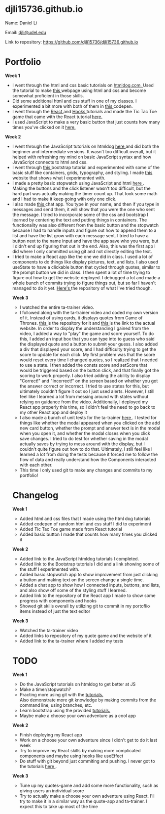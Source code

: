 # djli15736.github.io
Name: Daniel Li 

Email: djli@udel.edu

Link to repository: <a href = "https://github.com/djli15736/djli15736.github.io"> https://github.com/djli15736/djli15736.github.io </a>

# Portfolio
<strong> Week 1 </strong>
<ul>
  <li> I went through the html and css basic tutorials on <a href = "https://htmldog.com/guides/"> htmldog.com. </a> Used the tutorial to make <a href = "https://djli15736.github.io/myfirstwebpage-portfolio-daniel/myfirstpage.html"> this </a> webpage using html and css and become somewhat proficient in those skills. </li>
  <li> Did some additional html and css stuff in one of my classes. I experimented a bit more with both of them in <a href = "https://codepen.io/djli/pen/vYOrKdo"> this </a> codepen. </li>
  <li> I went through the <a href = "https://reactjs.org/tutorial/tutorial.html"> React </a> and <a href = "https://reactjs.org/docs/hooks-intro.html"> Hooks </a> tutorials and made the Tic Tac Toe game that came with the React tutorial <a href = "https://codepen.io/djli/pen/VwWPaMM"> here. </a> </li>
  <li> I used JavaScript to make a very basic button that just counts how many times you've clicked on it <a href = "https://codepen.io/djli/pen/powRVwL"> here. </a> </li>
</ul>

<strong> Week 2 </strong>
<ul>
  <li> I went through the JavaScript tutorials on htmldog <a href = "https://htmldog.com/guides/javascript/"> here </a> and did both the beginner and intermediate versions. It wasn't too difficult overall, but it helped with refreshing my mind on basic JavaScript syntax and how JavaScript connects to html and css. </li>
  <li> I went through <a href = "https://www.w3schools.com/bootstrap5/"> this </a> bootstrap tutorial and experimented with some of the basic stuff like containers, grids, typography, and styling. I made <a href = "https://djli15736.github.io/bootstrapstuff.github.io/"> this </a> website that shows what I experimented with. </li>
  <li> I made a pretty basic stopwatch using JavaScript and html <a href = "https://codepen.io/djli/pen/abwEQLQ"> here </a>. Making the buttons and the click listener wasn't too difficult, but the hard part was actually making the timer count up. That took some math and I had to make it keep going with only one click. </li>
  <li> I also made <a href = "https://djli15736.github.io/basicchatapp2.github.io/"> this </a> chat app. You type in your name, and then if you type in messages and send them, it will show that you were the one who sent the message. I tried to incorporate some of the css and bootstrap I learned by centering the text and putting things in containers. The functionality was also different from the basic button and the stopwatch because I had to handle inputs and figure out how to append them to a list and have the list grow with each message sent. I tried to have a button next to the name input and have the app save who you were, but I didn't end up figuring that out in the end. Also, this was the first app I did where I only committed using git and not directly editing the text. </li>
  <li> I tried to make a React app like the one we did in class. I used a lot of components to do things like display pictures, text, and lists. I also used useState to have a clickable button that cycled through quotes, similar to the prompt button we did in class. I then spent a lot of time trying to figure out how to get the website deployed. I debugged a lot and made a whole bunch of commits trying to figure things out, but so far I haven't managed to do it yet. <a href = "https://github.com/djli15736/bobbybreacts.github.io"> Here's </a> the repository of what I've tried though. </li>

<strong> Week 3 </strong>
<ul>
  <li> I watched the entire ta-trainer video. </li>
  <li> I followed along with the ta-trainer video and coded my own version of it. Instead of using cards, it displays quotes from Game of Thrones. <a href = "https://github.com/djli15736/quote-game"> this </a> is the repository for it and <a href = "https://djli15736.github.io/quote-game/"> this </a> is the link to the actual website. In order to display the understanding I gained from the video, I added a way to "play" the game and score yourself. To do this, I added an input box that you can type into to guess who said the displayed quote and a button to submit your guess. I also added a div that displayed your score, and I had difficulty trying to get the score to update for each click. My first problem was that the score would reset every time I changed quotes, so I realized that I needed to use a state. I then added the consts score and setScore that would be triggered based on the button click, and that finally got the scoring to work properly. I also tried adding the ability to display "Correct!" and "Incorrect!" on the screen based on whether you got the answer correct or incorrect. I tried to use states for this, but ultimately couldn't figure it out so I just used alerts. However, I still feel like I learned a lot from messing around with states without relying on guidance from the video. Additionally, I deployed my React app properly this time, so I didn't feel the need to go back to my other React app and deploy it</li>
  <li> I also made a bunch of unit tests for the ta-trainer <a href = "https://github.com/djli15736/ta-trainer"> here </a>. I tested for things like whether the modal appeared when you clicked on the add new card button, whether the prompt and answer text is in the modal when you open it, and whether the modal closes when you click save changes. I tried to do test for whether saving in the modal actually saves by trying to mess around with the display, but I couldn't quite figure out how to do that. Ultimately, I still feel like I learned a lot from doing the tests because it forced me to follow the flow of data and really understand how the Components interacted with each other. </li>
  <li> This time I only used git to make any changes and commits to my portfolio! </li>
</ul>

# Changelog
<strong> Week 1 </strong>
<ul> 
  <li> Added html and css files that I made using the html dog tutorials </li>
  <li> Added codepen of random html and css stuff I did to experiment </li>
  <li> Added Tic Tac Toe game made from React tutorial </li>
  <li> Added basic button I made that counts how many times you clicked it </li>
</ul> 

<strong> Week 2 </strong>
<ul> 
  <li> Added link to the JavaScript htmldog tutorials I completed. </li>
  <li> Added link to the Bootstrap tutorials I did and a link showing some of the stuff I experimented with. </li>
  <li> Added basic stopwatch app to show improvement from just clicking a button and making text on the screen change a single time. </li>
  <li> Added a chat app to show how I connected inputs, buttons, and lists, and also show off some of the styling stuff I learned. </li>
  <li> Added link to the repository of the React app I made to show some progress with components and hooks </li>
  <li> Showed git skills overall by utilizing git to commit in my portoflio items instead of just the text editor </li>
</ul>

<strong> Week 3 </strong>
<ul> 
  <li> Watched the ta-trainer video </li>
  <li> Added links to repository of my quote game and the website of it </li>
  <li> Added link to the ta-trainer where I added my tests </li>
</ul>

# TODO
<strong> Week 1 </strong> 
<ul> 
  <li> Do the JavaScript tutorials on htmldog to get better at JS </li>
  <li> Make a timer/stopwatch? </li>
  <li> Practing more using git with the <a href = "https://learngitbranching.js.org/"> tutorials. </a> </li> Also demonstrate more git knowledge by making commits from the command line, using branches, etc. 
  <li> Learn bootstrap using the provided <a href = "https://sun.iwu.edu/~mliffito/cs_codex/posts/bootstrap/"> tutorials. </a> </li>
  <li> Maybe make a choose your own adventure as a cool app </li>
</ul>

<strong> Week 2 </strong>
<ul> 
  <li> Finish deploying my React app </li>
  <li> Work on a choose your own adventure since I didn't get to do it last week </li>
  <li> Try to improve my React skills by making more complicated components and maybe using hooks like useEffect </li>
  <li> Do stuff with git beyond just commiting and pushing. I never got to the tutorials <a href = "https://learngitbranching.js.org/"> here </a>. 
</ul>

<strong> Week 3 </strong>
<ul> 
  <li> Tune up my quotes-game and add some more functionality, such as giving users an individual score </li>
  <li> Try to actually make a choose your own adventure using React. I'll try to make it in a similar way as the quote-app and ta-trainer. I expect this to take up most of the time </li>
</ul>
  
